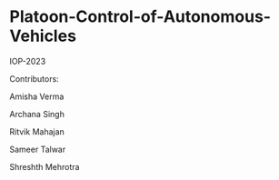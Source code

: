 # Platoon-Control-of-Autonomous-Vehicles

IOP-2023

Contributors:

Amisha Verma

Archana Singh

Ritvik Mahajan

Sameer Talwar

Shreshth Mehrotra
